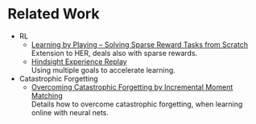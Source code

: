 # Related Work
* RL
  * [Learning by Playing – Solving Sparse Reward Tasks from Scratch](https://arxiv.org/pdf/1802.10567.pdf)  
  Extension to HER, deals also with sparse rewards.
  * [Hindsight Experience Replay](https://arxiv.org/pdf/1707.01495.pdf)  
  Using multiple goals to accelerate learning.
* Catastrophic Forgetting
  * [Overcoming Catastrophic Forgetting by
Incremental Moment Matching](https://papers.nips.cc/paper/7051-overcoming-catastrophic-forgetting-by-incremental-moment-matching.pdf)  
Details how to overcome catastrophic forgetting, when learning online with neural nets.
